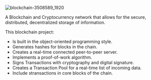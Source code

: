 ![blockchain-3508589_1920](https://user-images.githubusercontent.com/78291849/117553836-bd397200-b021-11eb-8fa4-ff9ce70b4f46.png)

A Blockchain and Cryptocurrency network that allows for the secure, distributed, decentralized storage of information. 

This blockchain project:
- Is built in the object-oriented programming style.
- Generates hashes for blocks in the chain.
- Creates a real-time connected peer-to-peer server.
- Implements a proof-of-work algorithm.
- Signs Transactions with cryptography and digital signature.
- Creates a Transaction Pool for a real-time list of incoming data.
- Include stransactions in core blocks of the chain.
